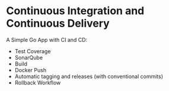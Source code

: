 # Continuous Integration and Continuous Delivery

A Simple Go App with CI and CD:

- Test Coverage
- SonarQube
- Build
- Docker Push
- Automatic tagging and releases (with conventional commits)
- Rollback Workflow
